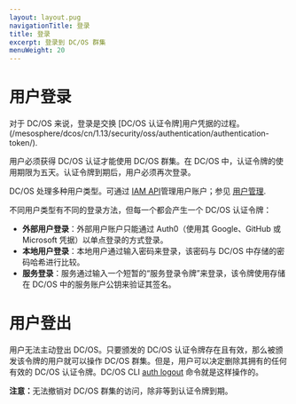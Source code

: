 ```yaml
---
layout: layout.pug
navigationTitle: 登录
title: 登录
excerpt: 登录到 DC/OS 群集
menuWeight: 20
---
```


<!-- The source repository for this topic is https://github.com/dcos/dcos-docs-site -->

# 用户登录

对于 DC/OS 来说，登录是交换 [DC/OS 认证令牌]用户凭据的过程。(/mesosphere/dcos/cn/1.13/security/oss/authentication/authentication-token/).

用户必须获得 DC/OS 认证才能使用 DC/OS 群集。在 DC/OS 中，认证令牌的使用期限为五天。认证令牌到期后，用户必须再次登录。

DC/OS 处理多种用户类型。可通过 [IAM API](/mesosphere/dcos/cn/1.13/security/oss/iam-api/)管理用户账户；参见 [用户管理](/mesosphere/dcos/cn/1.13/security/oss/user-account-management/).

不同用户类型有不同的登录方法，但每一个都会产生一个 DC/OS 认证令牌：

* **外部用户登录**：外部用户账户只能通过 Auth0（使用其 Google、GitHub 或 Microsoft 凭据）以单点登录的方式登录。
* **本地用户登录**：本地用户通过输入密码来登录，该密码与 DC/OS 中存储的密码哈希进行比较。
* **服务登录**：服务通过输入一个短暂的“服务登录令牌”来登录，该令牌使用存储在 DC/OS 中的服务账户公钥来验证其签名。

# 用户登出

用户无法主动登出 DC/OS。只要颁发的 DC/OS 认证令牌存在且有效，那么被颁发该令牌的用户就可以操作 DC/OS 群集。但是，用户可以决定删除其拥有的任何有效的 DC/OS 认证令牌。DC/OS CLI [auth logout](/mesosphere/dcos/cn/1.13/cli/command-reference/dcos-auth/dcos-auth-logout/) 命令就是这样操作的。

<p class="message--note"><strong>注意：</strong>无法撤销对 DC/OS 群集的访问，除非等到认证令牌到期。</p>

